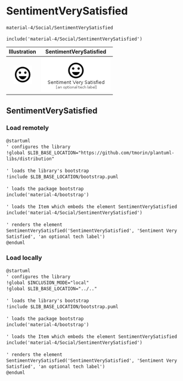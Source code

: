 # SentimentVerySatisfied


```text
material-4/Social/SentimentVerySatisfied
```

```text
include('material-4/Social/SentimentVerySatisfied')
```



| Illustration | SentimentVerySatisfied |
| :---: | :---: |
| ![illustration for Illustration](../../material-4/Social/SentimentVerySatisfied.png) | ![illustration for SentimentVerySatisfied](../../material-4/Social/SentimentVerySatisfied.Local.png) |




## SentimentVerySatisfied

### Load remotely
```plantuml
@startuml
' configures the library
!global $LIB_BASE_LOCATION="https://github.com/tmorin/plantuml-libs/distribution"

' loads the library's bootstrap
!include $LIB_BASE_LOCATION/bootstrap.puml

' loads the package bootstrap
include('material-4/bootstrap')

' loads the Item which embeds the element SentimentVerySatisfied
include('material-4/Social/SentimentVerySatisfied')

' renders the element
SentimentVerySatisfied('SentimentVerySatisfied', 'Sentiment Very Satisfied', 'an optional tech label')
@enduml
```

### Load locally
```plantuml
@startuml
' configures the library
!global $INCLUSION_MODE="local"
!global $LIB_BASE_LOCATION="../.."

' loads the library's bootstrap
!include $LIB_BASE_LOCATION/bootstrap.puml

' loads the package bootstrap
include('material-4/bootstrap')

' loads the Item which embeds the element SentimentVerySatisfied
include('material-4/Social/SentimentVerySatisfied')

' renders the element
SentimentVerySatisfied('SentimentVerySatisfied', 'Sentiment Very Satisfied', 'an optional tech label')
@enduml
```

